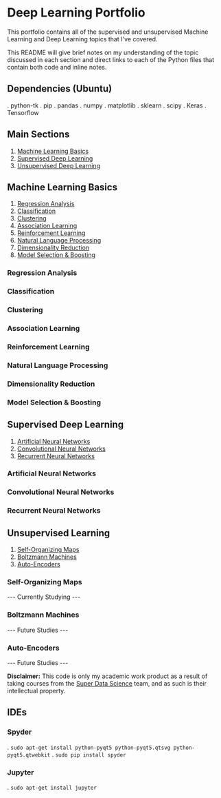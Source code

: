 # Deep Learning Portfolio

This portfolio contains all of the supervised and unsupervised Machine Learning and Deep Learning topics that I've covered.

This README will give brief notes on my understanding of the topic discussed in each section and direct links to each of the Python files that contain both code and inline notes.

## Dependencies (Ubuntu)
. python-tk
. pip
. pandas
. numpy
. matplotlib
. sklearn
. scipy
. Keras
. Tensorflow

## Main Sections

1. [Machine Learning Basics](#machine-learning-basics)
2. [Supervised Deep Learning](#supervised-deep-learning)
3. [Unsupervised Deep Learning](#unsupervised-deep-learning)

## Machine Learning Basics <a name="machine-learning-basics"></a>

1. [Regression Analysis](#regression-analysis)
2. [Classification](#classification)
3. [Clustering](#clustering)
4. [Association Learning](#association-rule-learning)
5. [Reinforcement Learning](#reinforcement-learning)
6. [Natural Language Processing](#natural-language-processing)
7. [Dimensionality Reduction](#dimensionality-reduction)
8. [Model Selection & Boosting](#model-selection-and-boosting)

### Regression Analysis <a name="regression-analysis"></a>

### Classification <a name="classification"></a>

### Clustering <a name="clustering"></a>

### Association Learning <a name="association-rule-learning"></a>

### Reinforcement Learning <a name="reinforcement-learning"></a>

### Natural Language Processing <a name="natural-language-processing"></a>

### Dimensionality Reduction <a name="dimensionality-reduction"></a>

### Model Selection & Boosting <a name="model-selection-and-boosting"></a>

## Supervised Deep Learning <a name="supervised-deep-learning"></a>

1. [Artificial Neural Networks](#artificial-neural-networks)
2. [Convolutional Neural Networks](#convolutional-neural-networks)
3. [Recurrent Neural Networks](#recurrent-neural-networks)

### Artificial Neural Networks <a name="artificial-neural-networks"></a>

### Convolutional Neural Networks <a name="convolutional-neural-networks"></a>

### Recurrent Neural Networks <a name="recurrent-neural-networks"></a>

## Unsupervised Learning <a name="unsupervised-deep-learning"></a>

1. [Self-Organizing Maps](#self-organizing-maps)
2. [Boltzmann Machines](#boltzmann-machines)
3. [Auto-Encoders](#auto-encoders)

### Self-Organizing Maps <a name="self-organizing-maps"></a>

--- Currently Studying ---

### Boltzmann Machines <a name="boltzmann-machines"></a>

--- Future Studies ---

### Auto-Encoders <a name="auto-encoders"></a>

--- Future Studies ---

**Disclaimer:** This code is only my academic work product as a result of taking courses from the [Super Data Science](https://www.superdatascience.com/) team, and as such is their intellectual property.

## IDEs
### Spyder
. `sudo apt-get install python-pyqt5 python-pyqt5.qtsvg python-pyqt5.qtwebkit`
. `sudo pip install spyder`

### Jupyter
. `sudo apt-get install jupyter`